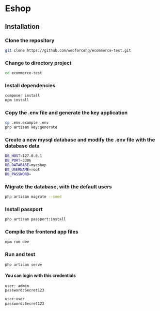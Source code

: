 # Eshop

## Installation

### Clone the repository

```bash
git clone https://github.com/webforcehq/ecommerce-test.git
```
### Change to directory project

```bash
cd ecommerce-test
```

### Install dependencies

```bash
composer install
npm install
```

### Copy the .env file and generate the key application

```bash
cp .env.example .env
php artisan key:generate
```

### Create a new mysql database and modify the .env file with the database data

```bash
DB_HOST=127.0.0.1
DB_PORT=3306
DB_DATABASE=myeshop
DB_USERNAME=root
DB_PASSWORD=
```

### Migrate the database, with the default users

```bash
php artisan migrate --seed
```

### Install passport

```bash
php artisan passport:install
```

### Compile the frontend app files

```bash
npm run dev
```

### Run and test

```bash
php artisan serve
```

#### You can login with this credentials

```bash
user: admin
password:Secret123

user:user
password:Secret123
```
